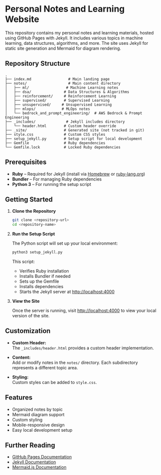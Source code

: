 # Personal Notes and Learning Website

This repository contains my personal notes and learning materials, hosted using GitHub Pages with Jekyll. It includes various topics in machine learning, data structures, algorithms, and more. The site uses Jekyll for static site generation and Mermaid for diagram rendering.

## Repository Structure

```
.
├── index.md                 # Main landing page
├── notes/                   # Main content directory
│   ├── ml/                 # Machine Learning notes
│   ├── dsa/               # Data Structures & Algorithms
│   ├── reinforcement/     # Reinforcement Learning
│   ├── supervised/        # Supervised Learning
│   ├── unsupervised/     # Unsupervised Learning
│   ├── mlops/            # MLOps notes
│   └── bedrock_and_prompt_engineering/  # AWS Bedrock & Prompt Engineering
├── _includes/              # Jekyll includes directory
│   └── header.html        # Custom header override
├── _site/                 # Generated site (not tracked in git)
├── style.css              # Custom CSS styles
├── setup_jekyll.py        # Setup script for local development
├── Gemfile                # Ruby dependencies
└── Gemfile.lock           # Locked Ruby dependencies
```

## Prerequisites

- **Ruby** – Required for Jekyll (install via [Homebrew](https://brew.sh) or [ruby-lang.org](https://www.ruby-lang.org))
- **Bundler** – For managing Ruby dependencies
- **Python 3** – For running the setup script

## Getting Started

1. **Clone the Repository**

   ```bash
   git clone <repository-url>
   cd <repository-name>
   ```

2. **Run the Setup Script**

   The Python script will set up your local environment:

   ```bash
   python3 setup_jekyll.py
   ```

   This script:
   - Verifies Ruby installation
   - Installs Bundler if needed
   - Sets up the Gemfile
   - Installs dependencies
   - Starts the Jekyll server at [http://localhost:4000](http://localhost:4000)

3. **View the Site**

   Once the server is running, visit [http://localhost:4000](http://localhost:4000) to view your local version of the site.

## Customization

- **Custom Header:**  
  The `_includes/header.html` provides a custom header implementation.

- **Content:**  
  Add or modify notes in the `notes/` directory. Each subdirectory represents a different topic area.

- **Styling:**  
  Custom styles can be added to `style.css`.

## Features

- Organized notes by topic
- Mermaid diagram support
- Custom styling
- Mobile-responsive design
- Easy local development setup

## Further Reading

- [GitHub Pages Documentation](https://docs.github.com/en/pages)
- [Jekyll Documentation](https://jekyllrb.com/docs/)
- [Mermaid.js Documentation](https://mermaid.js.org)